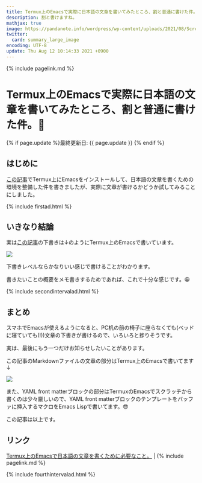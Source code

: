 ```yaml
---
title: Termux上のEmacsで実際に日本語の文章を書いてみたところ、割と普通に書けた件。📝 - panda大学習帳外伝
description: 割と書けますね。
mathjax: true
image: https://pandanote.info/wordpress/wp-content/uploads/2021/08/Screenshot_20210806-121752799.jpg
twitter: 
  card: summary_large_image
encoding: UTF-8
update: Thu Aug 12 10:14:33 2021 +0900
---
```

{% include pagelink.md %}
# Termux上のEmacsで実際に日本語の文章を書いてみたところ、割と普通に書けた件。📝
{% if page.update %}最終更新日: {{ page.update }} {% endif %}
## はじめに
[この記事](https://pandanote.info/?p=7698)でTermux上にEmacsをインストールして、日本語の文章を書くための環境を整備した件を書きましたが、実際に文章が書けるかどうか試してみることにしました。

{% include firstad.html %}

## いきなり結論
実は[この記事](https://pandanote.info/?p=7713)の下書きは↓のようにTermux上のEmacsで書いています。

<a href="https://pandanote.info/?attachment_id=7740"><img src="https://pandanote.info/wordpress/wp-content/uploads/2021/08/Screenshot_20210806-121752799.jpg"></a>

下書きレベルならかなりいい感じで書けることがわかります。

書きたいことの概要をメモ書きするためであれば、これで十分な感じです。😀

{% include secondintervalad.html %}

## まとめ
スマホでEmacsが使えるようになると、PC机の前の椅子に座らなくても(ベッドに寝ていても(!))文章の下書きが書けるので、いろいろと捗りそうです。

実は、最後にもう一つだけお知らせしたいことがあります。

この記事のMarkdownファイルの文章の部分はTermux上のEmacsで書いてます↓

<a href="https://pandanote.info/?attachment_id=7741"><img src="https://pandanote.info/wordpress/wp-content/uploads/2021/08/Screenshot_20210806-233111439.jpg"></a>

また、YAML front matterブロックの部分はTermuxのEmacsでスクラッチから書くのは少々厳しいので、YAML front matterブロックのテンプレートをバッファに挿入するマクロをEmacs Lispで書いてます。😎

この記事は以上です。
## リンク
[Termux上のEmacsで日本語の文章を書くために必要なこと。](https://pandanote.info/?p=7698) \| {% include pagelink.md %}

{% include fourthintervalad.html %}
